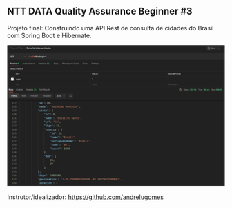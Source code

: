 ## NTT DATA Quality Assurance Beginner #3



Projeto final: Construindo uma API Rest de consulta de cidades do Brasil com Spring Boot e Hibernate.

<img src=".\consulta_cidades.png" alt="image" style="zoom:100%;" />

Instrutor/idealizador: https://github.com/andrelugomes